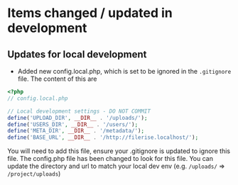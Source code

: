# Items changed / updated in development

## Updates for local development

- Added new config.local.php, which is set to be ignored in the `.gitignore` file.  The content of this are

```php
<?php
// config.local.php

// Local development settings - DO NOT COMMIT
define('UPLOAD_DIR', __DIR__ . '/uploads/');
define('USERS_DIR', __DIR__ . '/users/');
define('META_DIR', __DIR__ . '/metadata/');
define('BASE_URL', __DIR__ . '/http://filerise.localhost/');
```

You will need to add this file, ensure your .gitignore is updated to ignore this file.  The config.php file has been changed to look for this file.  You can update the directory and url to match your local dev env (e.g. `/uploads/` => `/project/uploads`)